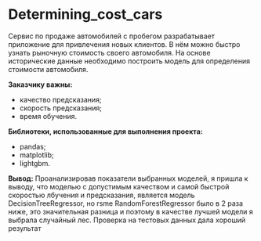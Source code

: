# Determining_cost_cars

Сервис по продаже автомобилей с пробегом  разрабатывает приложение для привлечения новых клиентов. В нём можно быстро узнать рыночную стоимость своего автомобиля. На основе исторические данные необходимо построить модель для определения стоимости автомобиля.

**Заказчику важны:**

- качество предсказания;
- скорость предсказания;
- время обучения.

**Библиотеки, использованные для выполнения проекта:**
- pandas;
- matplotlib;
- lightgbm.

**Вывод:** 
 Проанализировав показатели выбранных моделей, я пришла к выводу, что моделью с допустимым качеством и самой быстрой скоростью лбучения и предсказания, является модель DecisionTreeRegressor, но rsme RandomForestRegressor было в 2 раза ниже, это значительная разница и поэтому в качестве лучшей модели я выбрала случайный лес. Проверка на тестовых данных дала хороший результат
